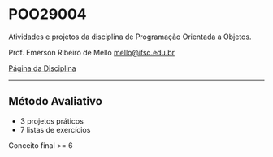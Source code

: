 # POO29004
Atividades e projetos da disciplina de Programação Orientada a Objetos.

Prof. Emerson Ribeiro de Mello
mello@ifsc.edu.br

[Página da Disciplina](http://docente.ifsc.edu.br/mello/poo/index.html)

---

## Método Avaliativo

- 3 projetos práticos
- 7 listas de exercícios

Conceito final >= 6
